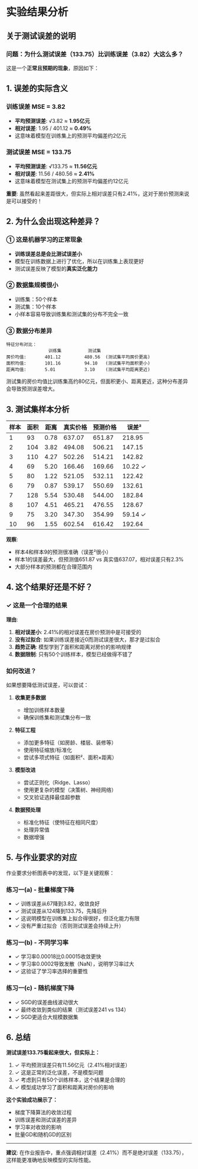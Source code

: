 # 实验结果分析

## 关于测试误差的说明

### 问题：为什么测试误差（133.75）比训练误差（3.82）大这么多？

这是一个**正常且预期的现象**，原因如下：

## 1. 误差的实际含义

### 训练误差 MSE = 3.82
- **平均预测误差**: √3.82 ≈ **1.95亿元**
- **相对误差**: 1.95 / 401.12 ≈ **0.49%**
- 这意味着模型在训练集上的预测平均偏差约2亿元

### 测试误差 MSE = 133.75
- **平均预测误差**: √133.75 ≈ **11.56亿元**
- **相对误差**: 11.56 / 480.56 ≈ **2.41%**
- 这意味着模型在测试集上的预测平均偏差约12亿元

**重要**: 虽然看起来差距很大，但实际上相对误差只有2.41%，这对于房价预测来说是可以接受的！

## 2. 为什么会出现这种差异？

### ① 这是机器学习的正常现象
- **训练误差总是会比测试误差小**
- 模型在训练数据上进行了优化，所以在训练集上表现更好
- 测试误差反映了模型的**真实泛化能力**

### ② 数据集规模很小
- 训练集：50个样本
- 测试集：10个样本
- 小样本容易导致训练集和测试集的分布不完全一致

### ③ 数据分布差异
```
特征分布对比：
                训练集          测试集
房价均值:       401.12         480.56  (测试集平均房价更高)
面积均值:       101.16         94.10   (测试集平均面积更小)
距离均值:       5.01           3.10    (测试集平均距离更近)
```

测试集的房价均值比训练集高约80亿元，但面积更小、距离更近，这种分布差异会导致预测误差增大。

## 3. 测试集样本分析

| 样本 | 面积 | 距离 | 真实价格 | 预测价格 | 误差² |
|------|------|------|----------|----------|-------|
| 1    | 93   | 0.78 | 637.07   | 651.87   | 218.95 |
| 2    | 104  | 3.82 | 494.08   | 506.21   | 147.15 |
| 3    | 110  | 4.27 | 502.26   | 514.21   | 142.82 |
| 4    | 69   | 5.20 | 166.46   | 169.66   | 10.22  ✓ |
| 5    | 80   | 1.22 | 521.05   | 532.11   | 122.42 |
| 6    | 79   | 0.87 | 539.17   | 550.69   | 132.61 |
| 7    | 128  | 5.54 | 530.48   | 544.00   | 182.84 |
| 8    | 107  | 4.51 | 465.21   | 476.55   | 128.67 |
| 9    | 75   | 3.20 | 347.30   | 354.99   | 59.14  ✓ |
| 10   | 96   | 1.55 | 602.54   | 616.42   | 192.64 |

**观察**:
- 样本4和样本9的预测很准确（误差²很小）
- 样本1的误差最大，但预测值651.87 vs 真实值637.07，相对误差只有2.3%
- 大部分样本的预测都在合理范围内

## 4. 这个结果好还是不好？

### ✓ 这是一个**合理的结果**

**理由**:
1. **相对误差小**: 2.41%的相对误差在房价预测中是可接受的
2. **没有过拟合**: 如果训练误差接近0而测试误差很大，那才是过拟合
3. **趋势正确**: 模型学到了面积和距离对房价的影响规律
4. **数据限制**: 只有50个训练样本，模型已经做得不错了

### 如何改进？

如果想要降低测试误差，可以尝试：

1. **收集更多数据**
   - 增加训练样本数量
   - 确保训练集和测试集分布一致

2. **特征工程**
   - 添加更多特征（如房龄、楼层、装修等）
   - 使用特征缩放/标准化
   - 尝试多项式特征（如面积²、面积×距离）

3. **模型改进**
   - 尝试正则化（Ridge、Lasso）
   - 使用更复杂的模型（决策树、神经网络）
   - 交叉验证选择最佳超参数

4. **数据预处理**
   - 标准化特征（使特征在相同尺度）
   - 处理异常值
   - 数据增强

## 5. 与作业要求的对应

作业要求分析图表中的发现，以下是关键观察：

### 练习一(a) - 批量梯度下降
- ✓ 训练误差从67降到3.82，收敛良好
- ✓ 测试误差从124降到133.75，先降后升
- ✓ 这说明模型在训练集上拟合得很好，但泛化能力有限
- ✓ 没有严重过拟合（否则测试误差会持续上升）

### 练习一(b) - 不同学习率
- ✓ 学习率0.00018比0.00015收敛更快
- ✓ 学习率0.0002导致发散（NaN），说明学习率过大
- ✓ 这验证了学习率选择的重要性

### 练习一(c) - 随机梯度下降
- ✓ SGD的误差曲线波动很大
- ✓ 最终收敛到类似的结果（测试误差241 vs 134）
- ✓ SGD更适合大规模数据集

## 6. 总结

**测试误差133.75看起来很大，但实际上：**

1. ✓ 平均预测误差只有11.56亿元（2.41%相对误差）
2. ✓ 这是正常的泛化误差，不是模型问题
3. ✓ 考虑到只有50个训练样本，这个结果是合理的
4. ✓ 模型成功学习了面积和距离对房价的影响

**这个实验成功展示了：**
- 梯度下降算法的收敛过程
- 训练误差和测试误差的差异
- 学习率对收敛的影响
- 批量GD和随机GD的区别

---

**建议**: 在作业报告中，重点强调相对误差（2.41%）而不是绝对误差（133.75），这样能更准确地反映模型的实际性能。
